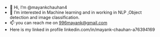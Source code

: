- 👋 Hi, I’m @mayankchauhan4
- 👀 I’m interested in Machine learning and in working in NLP ,Object detection and image classification.
- 📫 you can reach me on 
996mayank@gmail.com
- Here is my linked in profile
    linkedin.com/in/mayank-chauhan-a76394169
<!---
mayankchauhan4/mayankchauhan4 is a ✨ special ✨ repository because its `README.md` (this file) appears on your GitHub profile.
You can click the Preview link to take a look at your changes.
--->
